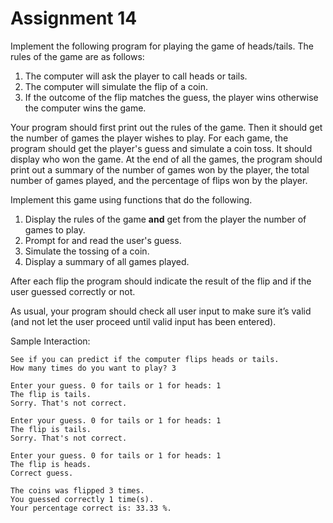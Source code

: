 # Assignment 14
Implement the following program for playing the game of heads/tails. The rules of the game are as follows:
1.	The computer will ask the player to call heads or tails.
2.	The computer will simulate the flip of a coin.
3.	If the outcome of the flip matches the guess, the player wins otherwise the computer wins the game.

Your program should first print out the rules of the game. Then it should get the number of games the player wishes to play.  For each game, the program should get the player's guess and simulate a coin toss. It should display who won the game.  At the end of all the games, the program should print out a summary of the number of games won by the player, the total number of games played, and the percentage of flips won by the player.

Implement this game using functions that do the following. 
1.	Display the rules of the game **and** get from the player the number of games to play.
2.	Prompt for and read the user's guess.
3.	Simulate the tossing of a coin. 
4.	Display a summary of all games played.

After each flip the program should indicate the result of the flip and if the user guessed correctly or not.

As usual, your program should check all user input to make sure it’s valid (and not let the user proceed until valid input has been entered).

Sample Interaction:
```
See if you can predict if the computer flips heads or tails.
How many times do you want to play? 3

Enter your guess. 0 for tails or 1 for heads: 1
The flip is tails.
Sorry. That's not correct.

Enter your guess. 0 for tails or 1 for heads: 1
The flip is tails.
Sorry. That's not correct.

Enter your guess. 0 for tails or 1 for heads: 1
The flip is heads.
Correct guess.

The coins was flipped 3 times.
You guessed correctly 1 time(s).
Your percentage correct is: 33.33 %.
```

